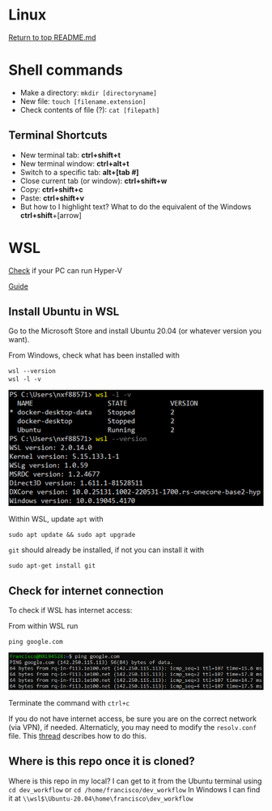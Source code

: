 Linux
=====

[Return to top README.md](../../README.md)

# Shell commands

* Make a directory: `mkdir [directoryname]`
* New file: `touch [filename.extension]`
* Check contents of file (?): `cat [filepath]`

## Terminal Shortcuts

* New terminal tab: **ctrl+shift+t**
* New terminal window: **ctrl+alt+t**
* Switch to a specific tab: **alt+[tab #]**
* Close current tab (or window): **ctrl+shift+w**
* Copy: **ctrl+shift+c**
* Paste: **ctrl+shift+v**
* But how to I highlight text? What to do the equivalent of the Windows **ctrl+shift**+[arrow]

# WSL

[Check](https://www.zdnet.com/article/windows-10-tip-find-out-if-your-pc-can-run-hyper-v/) if your PC can run Hyper-V

[Guide](https://www.omgubuntu.co.uk/how-to-install-wsl2-on-windows-10)

## Install Ubuntu in WSL

Go to the Microsoft Store and install Ubuntu 20.04 (or whatever version you want).

From Windows, check what has been installed with

```shell
wsl --version
wsl -l -v
```

![1712340010343](image/README/1712340010343.png)

Within WSL, update `apt` with

```shell
sudo apt update && sudo apt upgrade
```

`git` should already be installed, if not you can install it with

```shell
sudo apt-get install git
```

## Check for internet connection

To check if WSL has internet access:

From within WSL run

```shell
ping google.com
```

![1712340102477](image/README/1712340102477.png)

Terminate the command with `ctrl+c`

If you do not have internet access, be sure you are on the correct network (via VPN), if needed. Alternaticly, you may need to modify the `resolv.conf` file. This [thread](https://stackoverflow.com/q/62314789/9205210) describes how to do this.

## Where is this repo once it is cloned?

Where is this repo in my local? I can get to it from the Ubuntu terminal using
`cd dev_workflow`
or
`cd /home/francisco/dev_workflow`
In Windows I can find it at
`\\wsl$\Ubuntu-20.04\home\francisco\dev_workflow`

